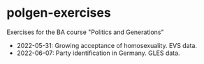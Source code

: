 # polgen-exercises
Exercises for the BA course "Politics and Generations"

- 2022-05-31: Growing acceptance of homosexuality. EVS data.
- 2022-06-07: Party identification in Germany. GLES data.
